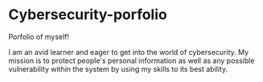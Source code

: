 # Cybersecurity-porfolio
Porfolio of myself!

I am an avid learner and eager to get into the world of cybersecurity. My mission is to protect people's personal information as well as any possible vulnerability within the system by using my skills to its best ability.
